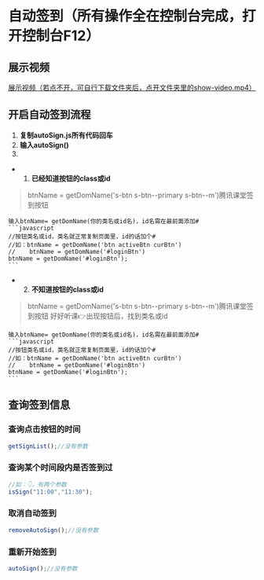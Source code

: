 # 自动签到（所有操作全在控制台完成，打开控制台F12）

## 展示视频
[展示视频（若点不开，可自行下载文件夹后，点开文件夹里的show-video.mp4）](./show-video.mp4)

## 开启自动签到流程
1. **复制autoSign.js所有代码回车**
2. **输入autoSign()**
3. 
-    1. **已经知道按钮的class或id**
>    btnName = getDomName('s-btn s-btn--primary s-btn--m')腾讯课堂签到按钮

    输入btnName= getDomName(你的类名或id名)，id名需在最前面添加#
    ```javascript
    //按钮类名或id，类名就正常复制页面里，id的话加个#
    //如：btnName = getDomName('btn activeBtn curBtn')
    //    btnName = getDomName('#loginBtn')
    btnName = getDomName('#loginBtn');
    ```

-    2. **不知道按钮的class或id**
>    btnName = getDomName('s-btn s-btn--primary s-btn--m')腾讯课堂签到按钮
>    好好听课👉出现按钮后，找到类名或id

    输入btnName= getDomName(你的类名或id名)，id名需在最前面添加#
    ```javascript
    //按钮类名或id，类名就正常复制页面里，id的话加个#
    //如：btnName = getDomName('btn activeBtn curBtn')
    //    btnName = getDomName('#loginBtn')
    btnName = getDomName('#loginBtn');
    ```

## 查询签到信息

### 查询点击按钮的时间
```javascript
getSignList();//没有参数
```

### 查询某个时间段内是否签到过
```javascript
//如：👇，有两个参数
isSign("11:00","11:30");
```

### 取消自动签到
```javascript
removeAutoSign();//没有参数
```

### 重新开始签到
```javascript
autoSign();//没有参数
```

